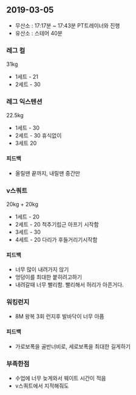 ## 2019-03-05
- 무산소 : 17:17분 ~ 17:43분 PT트레이너와 진행
- 유산소 : 스테어 40분

### 레그 컬
31kg
- 1세트 - 21
- 2세트 - 30

### 레그 익스텐션
22.5kg
- 1세트 - 30
- 2세트 - 30
휴식없이
- 3세트 20
#### 피드백
- 올릴땐 끝까지, 내릴땐 중간만

### v스쿼트
20kg + 20kg
- 1세트 - 20
- 2세트 - 20
척추기립근 아프기 시작함
- 3세트 - 30
- 4세트 - 20
다리가 후들거리기시작함
#### 피드백
- 너무 많이 내려가지 않기
- 엉덩이를 최대한 붙히려고하기
- 내려갈때 너무 빨리함. 빨리해서 허리가 아픈거다.

### 워킹런지
- 8M 왕복 3회
런지후 발바닥이 너무 아픔
#### 피드백
- 가로보폭을 골반너비로, 세로보폭을 최대한 길게하기

### 부족한점
- 수업에 너무 늦게와서 웨이트 시간이 적음
- v스쿼트에서 지적해줘도 
